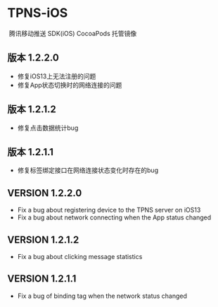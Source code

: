 # TPNS-iOS
 腾讯移动推送 SDK(iOS) CocoaPods 托管镜像

版本 1.2.2.0
-------------------------------------------
* 修复iOS13上无法注册的问题
* 修复App状态切换时的网络连接的问题

版本 1.2.1.2
-------------------------------------------
* 修复点击数据统计bug

版本 1.2.1.1
-------------------------------------------
* 修复标签绑定接口在网络连接状态变化时存在的bug

VERSION 1.2.2.0
-------------------------------------------
* Fix a bug about registering device to the TPNS server on iOS13
* Fix a bug about network connecting when the App status changed

VERSION 1.2.1.2
-------------------------------------------
* Fix a bug about clicking message statistics

VERSION 1.2.1.1
-------------------------------------------
* Fix a bug of binding tag when the network status changed
